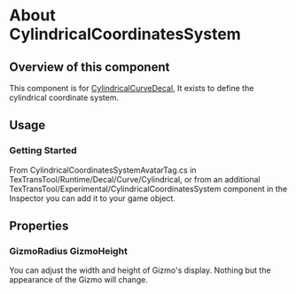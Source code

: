# About CylindricalCoordinatesSystem

## Overview of this component

This component is for [CylindricalCurveDecal](CylindricalCurveDecal.md),
It exists to define the cylindrical coordinate system.

## Usage

### Getting Started

From CylindricalCoordinatesSystemAvatarTag.cs in TexTransTool/Runtime/Decal/Curve/Cylindrical, or from an additional TexTransTool/Experimental/CylindricalCoordinatesSystem component in the Inspector you can add it to your game object.

## Properties

### GizmoRadius GizmoHeight

You can adjust the width and height of Gizmo's display.
Nothing but the appearance of the Gizmo will change.
